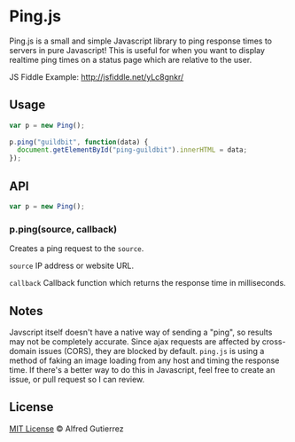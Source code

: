 # Ping.js

Ping.js is a small and simple Javascript library to ping response times to servers in pure Javascript! This is useful for when you want to display realtime ping times on a status page which are relative to the user.

JS Fiddle Example: http://jsfiddle.net/yLc8gnkr/

## Usage

```javascript
var p = new Ping();
 
p.ping("guildbit", function(data) {
  document.getElementById("ping-guildbit").innerHTML = data;
});
```

## API

```javascript
var p = new Ping();
```

### p.ping(source, callback)

Creates a ping request to the `source`. 

`source` IP address or website URL.

`callback` Callback function which returns the response time in milliseconds.

## Notes

Javscript itself doesn't have a native way of sending a "ping", so results may not be completely accurate. Since ajax requests are affected by cross-domain issues (CORS), they are blocked by default. `ping.js` is using a method of faking an image loading from any host and timing the response time. If there's a better way to do this in Javascript, feel free to create an issue, or pull request so I can review.

## License

[MIT License](http://alfg.mit-license.org/) © Alfred Gutierrez
